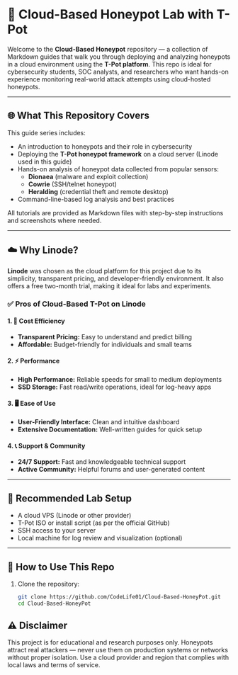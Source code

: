 # 🍯 Cloud-Based Honeypot Lab with T-Pot

Welcome to the **Cloud-Based Honeypot** repository — a collection of Markdown guides that walk you through deploying and analyzing honeypots in a cloud environment using the **T-Pot platform**. This repo is ideal for cybersecurity students, SOC analysts, and researchers who want hands-on experience monitoring real-world attack attempts using cloud-hosted honeypots.

---

## 🌐 What This Repository Covers

This guide series includes:

- An introduction to honeypots and their role in cybersecurity
- Deploying the **T-Pot honeypot framework** on a cloud server (Linode used in this guide)
- Hands-on analysis of honeypot data collected from popular sensors:
  - **Dionaea** (malware and exploit collection)
  - **Cowrie** (SSH/telnet honeypot)
  - **Heralding** (credential theft and remote desktop)
- Command-line-based log analysis and best practices

All tutorials are provided as Markdown files with step-by-step instructions and screenshots where needed.

---

## ☁️ Why Linode?

**Linode** was chosen as the cloud platform for this project due to its simplicity, transparent pricing, and developer-friendly environment. It also offers a free two-month trial, making it ideal for labs and experiments.

### ✅ Pros of Cloud-Based T-Pot on Linode

#### 1. 💸 Cost Efficiency
- **Transparent Pricing:** Easy to understand and predict billing
- **Affordable:** Budget-friendly for individuals and small teams

#### 2. ⚡ Performance
- **High Performance:** Reliable speeds for small to medium deployments
- **SSD Storage:** Fast read/write operations, ideal for log-heavy apps

#### 3. 🖥️ Ease of Use
- **User-Friendly Interface:** Clean and intuitive dashboard
- **Extensive Documentation:** Well-written guides for quick setup

#### 4. 📞 Support & Community
- **24/7 Support:** Fast and knowledgeable technical support
- **Active Community:** Helpful forums and user-generated content

---

## 🧪 Recommended Lab Setup

- A cloud VPS (Linode or other provider)
- T-Pot ISO or install script (as per the official GitHub)
- SSH access to your server
- Local machine for log review and visualization (optional)

---

## 📁 How to Use This Repo

1. Clone the repository:
   ```bash
   git clone https://github.com/CodeLife01/Cloud-Based-HoneyPot.git
   cd Cloud-Based-HoneyPot

## ⚠️ Disclaimer

This project is for educational and research purposes only.
Honeypots attract real attackers — never use them on production systems or networks without proper isolation.
Use a cloud provider and region that complies with local laws and terms of service.

